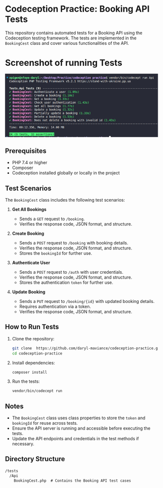 # Codeception Practice: Booking API Tests

This repository contains automated tests for a Booking API using the Codeception testing framework. The tests are implemented in the `BookingCest` class and cover various functionalities of the API.


# Screenshot of running Tests
![Screenshot of running Tests](/screenshots/Screenshot%20from%202025-03-26%2011-16-38.png)
## Prerequisites

- PHP 7.4 or higher
- Composer
- Codeception installed globally or locally in the project

## Test Scenarios

The `BookingCest` class includes the following test scenarios:

1. **Get All Bookings**
   - Sends a `GET` request to `/booking`.
   - Verifies the response code, JSON format, and structure.

2. **Create Booking**
   - Sends a `POST` request to `/booking` with booking details.
   - Verifies the response code, JSON format, and structure.
   - Stores the `bookingId` for further use.

3. **Authenticate User**
   - Sends a `POST` request to `/auth` with user credentials.
   - Verifies the response code, JSON format, and structure.
   - Stores the authentication `token` for further use.

4. **Update Booking**
   - Sends a `PUT` request to `/booking/{id}` with updated booking details.
   - Requires authentication via a token.
   - Verifies the response code, JSON format, and structure.

## How to Run Tests

1. Clone the repository:
   ```bash
   git clone  https://github.com/daryl-maviance/codeception-practice.git
   cd codeception-practice
   ```

2. Install dependencies:
   ```bash
   composer install
   ```

3. Run the tests:
   ```bash
   vendor/bin/codecept run
   ```

## Notes

- The `BookingCest` class uses class properties to store the `token` and `bookingId` for reuse across tests.
- Ensure the API server is running and accessible before executing the tests.
- Update the API endpoints and credentials in the test methods if necessary.

## Directory Structure

```
/tests
  /Api
    BookingCest.php  # Contains the Booking API test cases
```
